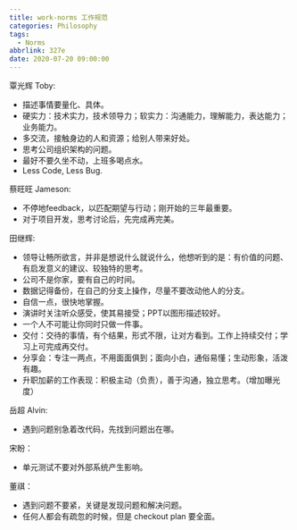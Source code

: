 ```yaml
---
title: work-norms 工作规范
categories: Philosophy
tags:
  - Norms
abbrlink: 327e
date: 2020-07-20 09:00:00
---
```


覃光辉 Toby: 
- 描述事情要量化、具体。
- 硬实力：技术实力，技术领导力；软实力：沟通能力，理解能力，表达能力；业务能力。
- 多交流，接触身边的人和资源；给别人带来好处。
- 思考公司组织架构的问题。
- 最好不要久坐不动，上班多喝点水。
- Less Code, Less Bug.

蔡旺旺 Jameson: 
- 不停地feedback，以匹配期望与行动；刚开始的三年最重要。
- 对于项目开发，思考讨论后，先完成再完美。

田继辉:
- 领导让畅所欲言，并非是想说什么就说什么，他想听到的是：有价值的问题、有启发意义的建议、较独特的思考。
- 公司不是你家，要有自己的时间。
- 数据记得备份，在自己的分支上操作，尽量不要改动他人的分支。
- 自信一点，很快地掌握。
- 演讲时关注听众感受，使其易接受；PPT以图形描述较好。
- 一个人不可能让你同时只做一件事。
- 交付：交待的事情，有个结果，形式不限，让对方看到。工作上持续交付；学习上可完成再交付。
- 分享会：专注一两点，不用面面俱到；面向小白，通俗易懂；生动形象，活泼有趣。
- 升职加薪的工作表现：积极主动（负责），善于沟通，独立思考。（增加曝光度）

岳超 Alvin:
- 遇到问题别急着改代码，先找到问题出在哪。

宋盼：
- 单元测试不要对外部系统产生影响。

董祺：
- 遇到问题不要紧，关键是发现问题和解决问题。
- 任何人都会有疏忽的时候，但是 checkout plan 要全面。
